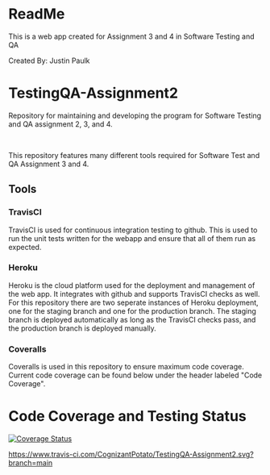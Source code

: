 <h1>ReadMe</h1>
<p>This is a web app created for Assignment 3 and 4 in Software Testing and QA</p>
<p>Created By: Justin Paulk</p>

# TestingQA-Assignment2
<p>Repository for maintaining and developing the program for Software Testing and QA assignment 2, 3, and 4.</p>
<br>
<p>This repository features many different tools required for Software Test and QA Assignment 3 and 4.</p>
<h2>Tools</h2>
<h3>TravisCI</h3>
<p>TravisCI is used for continuous integration testing to github. This is used to run the unit tests written for the webapp and ensure that all of them run as expected.</p>
<h3>Heroku</h3>
<p>Heroku is the cloud platform used for the deployment and management of the web app. It integrates with github and supports TravisCI checks as well. For this repository there are two seperate instances of Heroku deployment, one for the staging branch and one for the production branch. The staging branch is deployed automatically as long as the TravisCI checks pass, and the production branch is deployed manually.</p>
<h3>Coveralls</h3>
<p>Coveralls is used in this repository to ensure maximum code coverage. Current code coverage can be found below under the header labeled "Code Coverage".

<h1>Code Coverage and Testing Status</h1>

[![Coverage Status](https://coveralls.io/repos/github/CognizantPotato/TestingQA-Assignment2/badge.svg?branch=main)](https://coveralls.io/github/CognizantPotato/TestingQA-Assignment2?branch=main)

https://www.travis-ci.com/CognizantPotato/TestingQA-Assignment2.svg?branch=main
